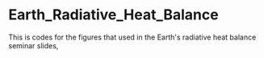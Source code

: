 # Earth_Radiative_Heat_Balance
This is codes for the figures that used in the Earth's radiative heat balance seminar slides,
